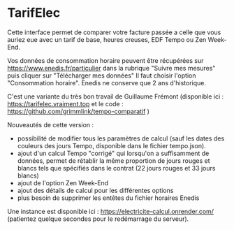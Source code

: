 # TarifElec

Cette interface permet de comparer votre facture passée a celle que vous auriez eue avec un tarif de base, heures creuses, EDF Tempo ou Zen Week-End.

Vos données de consommation horaire peuvent être récupérées sur https://www.enedis.fr/particulier dans la rubrique "Suivre mes mesures" puis cliquer sur "Télécharger mes données"
Il faut choisir l'option "Consommation horaire". Enedis ne conserve que 2 ans d'historique.

C'est une variante du très bon travail de Guillaume Frémont (disponible ici : https://tarifelec.vraiment.top et le code : https://github.com/grimmlink/tempo-comparatif )

Nouveautés de cette version :
- possibilité de modifier tous les paramètres de calcul (sauf les dates des couleurs des jours Tempo, disponible dans le fichier tempo.json).
- ajout d'un calcul Tempo "corrigé" qui lorsqu'on a suffisamment de données, permet de rétablir la même proportion de jours rouges et blancs tels que spécifiés dans le contrat (22 jours rouges et 33 jours blancs)
- ajout de l'option Zen Week-End
- ajout des détails de calcul pour les différentes options
- plus besoin de supprimer les entêtes du fichier horaires Enedis

Une instance est disponible ici : https://electricite-calcul.onrender.com/ (patientez quelque secondes pour le redémarrage du serveur).
